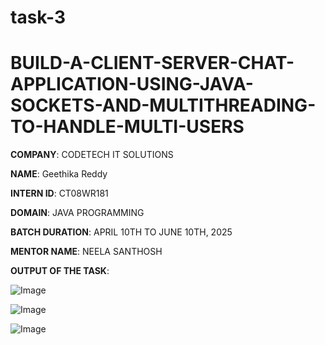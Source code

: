 # task-3
# BUILD-A-CLIENT-SERVER-CHAT-APPLICATION-USING-JAVA-SOCKETS-AND-MULTITHREADING-TO-HANDLE-MULTI-USERS

**COMPANY**: CODETECH IT SOLUTIONS

**NAME**: Geethika Reddy

**INTERN ID**: CT08WR181

**DOMAIN**: JAVA PROGRAMMING

**BATCH DURATION**: APRIL 10TH TO JUNE 10TH, 2025

**MENTOR NAME**: NEELA SANTHOSH

**OUTPUT OF THE TASK**:

![Image](https://github.com/user-attachments/assets/634742d2-21b1-4caf-a723-c2c66174315a)

![Image](https://github.com/user-attachments/assets/18e835c1-7bf4-4a89-8ed4-87e98d49fa95)

![Image](https://github.com/user-attachments/assets/caeee8bc-c60d-4ab4-9cf6-3d97a484d4f4)
